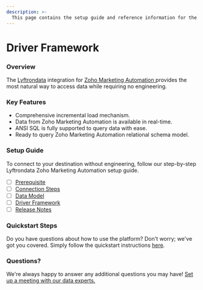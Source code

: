 ```yaml
---
description: >-
  This page contains the setup guide and reference information for the Zoho Marketing Automation source connector.
---
```


# Driver Framework

### Overview

The [Lyftrondata](https://www.lyftrondata.com/) integration for [Zoho Marketing Automation](None)[ ](https://www.lyftrondata.com/integration/zoho-marketing-automation/)provides the most natural way to access data while requiring no engineering.

### Key Features

* Comprehensive incremental load mechanism.
* Data from Zoho Marketing Automation is available in real-time.&#x20;
* ANSI SQL is fully supported to query data with ease.
* Ready to query Zoho Marketing Automation relational schema model.

### Setup Guide

To connect to your destination without engineering, follow our step-by-step Lyftrondata Zoho Marketing Automation setup guide.

* [ ] [Prerequisite](../../business-analytics/zoho-marketing-automation/prerequisite.md)
* [ ] [Connection Steps](../../business-analytics/zoho-marketing-automation/connection-steps.md)
* [ ] [Data Model](../../business-analytics/zoho-marketing-automation/data-model/)
* [ ] [Driver Framework](../../business-analytics/zoho-marketing-automation/driver-framework/)
* [ ] [Release Notes](../../business-analytics/zoho-marketing-automation/release-notes.md)

### Quickstart Steps

Do you have questions about how to use the platform? Don't worry; we've got you covered. Simply follow the quickstart instructions [here](../../../quickstart-steps.md).

### Questions? <a href="#questions" id="questions"></a>

We're always happy to answer any additional questions you may have! [Set up a meeting with our data experts.](https://www.lyftrondata.com/book-a-meeting/)


